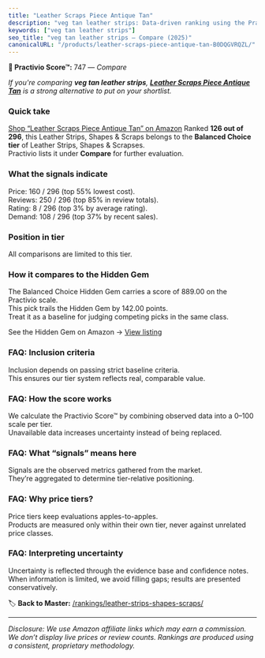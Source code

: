 ```yaml
---
title: "Leather Scraps Piece Antique Tan"
description: "veg tan leather strips: Data-driven ranking using the Practivio Score™. Positioned by quality, value, demand, findability, momentum."
keywords: ["veg tan leather strips"]
seo_title: "veg tan leather strips — Compare (2025)"
canonicalURL: "/products/leather-scraps-piece-antique-tan-B0DQGVRQZL/"
---
```


**🛒 Practivio Score™:** 747 — _Compare_


*If you're comparing **veg tan leather strips**, **[Leather Scraps Piece Antique Tan](https://www.amazon.com/dp/B0DQGVRQZL?tag=practivio-20)** is a strong alternative to put on your shortlist.*
### Quick take
[Shop “Leather Scraps Piece Antique Tan” on Amazon](https://www.amazon.com/dp/B0DQGVRQZL?tag=practivio-20)
Ranked **126 out of 296**, this Leather Strips, Shapes & Scraps belongs to the **Balanced Choice tier** of Leather Strips, Shapes & Scrapses.  
Practivio lists it under **Compare** for further evaluation.

### What the signals indicate
Price: 160 / 296 (top 55% lowest cost).  
Reviews: 250 / 296 (top 85% in review totals).  
Rating: 8 / 296 (top 3% by average rating).  
Demand: 108 / 296 (top 37% by recent sales).

### Position in tier
All comparisons are limited to this tier.

### How it compares to the Hidden Gem
The Balanced Choice Hidden Gem carries a score of 889.00 on the Practivio scale.  
This pick trails the Hidden Gem by 142.00 points.  
Treat it as a baseline for judging competing picks in the same class.  

See the Hidden Gem on Amazon → [View listing](https://www.amazon.com/dp/B0056ULQZC?tag=practivio-20)

### FAQ: Inclusion criteria
Inclusion depends on passing strict baseline criteria.  
This ensures our tier system reflects real, comparable value.

### FAQ: How the score works
We calculate the Practivio Score™ by combining observed data into a 0–100 scale per tier.  
Unavailable data increases uncertainty instead of being replaced.

### FAQ: What “signals” means here
Signals are the observed metrics gathered from the market.  
They’re aggregated to determine tier-relative positioning.

### FAQ: Why price tiers?
Price tiers keep evaluations apples-to-apples.  
Products are measured only within their own tier, never against unrelated price classes.

### FAQ: Interpreting uncertainty
Uncertainty is reflected through the evidence base and confidence notes.  
When information is limited, we avoid filling gaps; results are presented conservatively.

<!-- Missing template for Compare/CompareWithinPriceClass -->


🏷️ **Back to Master:** [/rankings/leather-strips-shapes-scraps/](/rankings/leather-strips-shapes-scraps/)

---
_Disclosure: We use Amazon affiliate links which may earn a commission. We don’t display live prices or review counts. Rankings are produced using a consistent, proprietary methodology._

